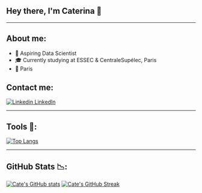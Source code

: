 ## Hey there, I'm Caterina 👋

________________________________________________________________________________________________________________________________________________

## About me: 

- 🔭 Aspiring Data Scientist
- 🎓 Currently studying at ESSEC & CentraleSupélec, Paris
- 📌 Paris

## Contact me:

[![Linkedin](https://i.stack.imgur.com/gVE0j.png) LinkedIn](https://www.linkedin.com/in/caterina-conz/)
&nbsp;

________________________________________________________________________________________________________________________________________________

## Tools :hammer::

[![Top Langs](https://github-readme-stats.vercel.app/api/top-langs/?username=caterinaconz&show_icons=true&theme=tokyonight&hide_border=true)](https://github.com/caterinaconz/github-readme-stats) 

______________________________________________________________________________________________________________________________________________

## GitHub Stats :chart_with_downwards_trend:: 

[![Cate's GitHub stats](https://github-readme-stats.vercel.app/api?username=caterinaconz&show_icons=true&theme=tokyonight&hide_border=true)](https://github.com/caterinaconz/github-readme-stats) [![Cate's GitHub Streak](https://github-readme-streak-stats.herokuapp.com?user=caterinaconz&theme=tokyonight&hide_border=true&date_format=M%20j%5B%2C%20Y%5D)](https://git.io/streak-stats)

